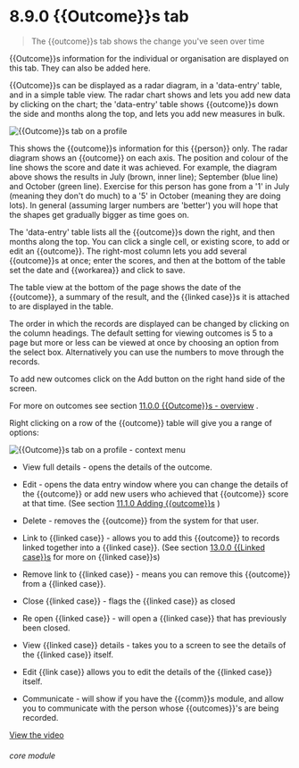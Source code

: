 # 8.9.0    {{Outcome}}s tab

> The {{outcome}}s tab shows the change you've seen over time 

{{Outcome}}s information for the individual or organisation are displayed on this tab. They can also be added here.

{{Outcome}}s can be displayed as a radar diagram, in a 'data-entry' table, and in a simple table view. The radar chart shows and lets you add new data by clicking on the chart; the 'data-entry' table shows {{outcome}}s down the side and months along the top, and lets you add new measures in bulk. 

![{{Outcome}}s tab on a profile]({{imgpath}}50a.png)

This shows the {{outcome}}s information for this {{person}} only. The radar diagram shows an {{outcome}} on each axis. The position and colour of the line shows the score and date it was achieved. For example, the diagram above shows the results in July (brown, inner line); September (blue line) and October (green line). Exercise for this person has gone from a '1' in July (meaning they don't do much) to a '5' in October (meaning they are doing lots). In general (assuming larger numbers are 'better') you will hope that the shapes get gradually bigger as time goes on.

The 'data-entry' table lists all the {{outcome}}s down the right, and then months along the top. You can click a single cell, or existing score, to add or edit an {{outcome}}. The right-most column lets you add several {{outcome}}s at once; enter the scores, and then at the bottom of the table set the date and {{workarea}} and click to save.

The table view at the bottom of the page shows the date of the {{outcome}}, a summary of the result, and the {{linked case}}s it is attached to are displayed in the table.

The order in which the records are displayed can be changed by clicking on the column headings. The default setting for viewing outcomes is 5 to a page but more or less can be viewed at once by choosing an option from the select box. Alternatively you can use the numbers to move through the records.

To add new outcomes click on the Add button on the right hand side of the screen.

For more on outcomes see section [11.0.0  {{Outcome}}s - overview](/help/index/v/{{version}}/p/11.0.0) .

Right clicking on a row of the {{outcome}} table will give you a range of options:

![{{Outcome}}s tab on a profile - context menu]({{imgpath}}50b.png)

  * View full details - opens the details of the outcome.
  * Edit - opens the data entry window where you can change the details of the {{outcome}} or add new users who achieved that {{outcome}} score at that time. (See section [11.1.0  Adding {{outcome}}s](/help/index/v/{{version}}/p/11.1.0) )
  * Delete - removes the {{outcome}} from the system for that user.
  * Link to {{linked case}} - allows you to add this {{outcome}} to records linked together into a {{linked case}}. (See section [13.0.0  {{Linked case}}s](/help/index/v/{{version}}/p/13.0.0) for more on {{linked case}}s)
  * Remove link to {{linked case}} - means you can remove this {{outcome}} from a {{linked case}}.
   * Close {{linked case}} - flags the {{linked case}} as closed
  * Re open {{linked case}} - will open a {{linked case}} that has previously been closed. 
 * View {{linked case}} details - takes you to a screen to see the details of the {{linked case}} itself.
 * Edit {{link case}} allows you to edit the details of the {{linked case}} itself.
 
 * Communicate - will show if you have the {{comm}}s module, and allow you to communicate with the person whose {{outcomes}}'s are being recorded.
 
[View the video](/help/video/id/11)
###### core module

